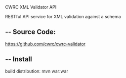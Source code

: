 CWRC XML Validator API

RESTful API service for XML validation against a schema


--
Source Code:
--

https://github.com/cwrc/cwrc-validator

--
Install
--

build distribution: mvn war:war

